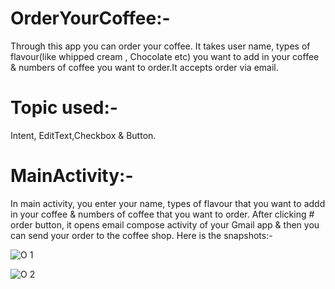 # OrderYourCoffee:-
Through this app  you can order your coffee. It takes user name, types of flavour(like whipped cream , Chocolate etc) you want to add in 
your coffee & numbers of coffee you want to order.It accepts order via email.

# Topic used:-
Intent, EditText,Checkbox & Button.

# MainActivity:-
In main activity, you enter your name, types of flavour that you want to addd in your coffee & numbers of coffee that you want to order.
After clicking # order button, it opens email compose activity of your Gmail app & then you can send your order to the coffee shop.
Here is the snapshots:-

![O 1](https://user-images.githubusercontent.com/37050086/57182286-0b5b8e00-6ebb-11e9-8456-648547d70c01.jpg)

![O 2](https://user-images.githubusercontent.com/37050086/57182292-11ea0580-6ebb-11e9-88fc-261394a3a718.jpg)


